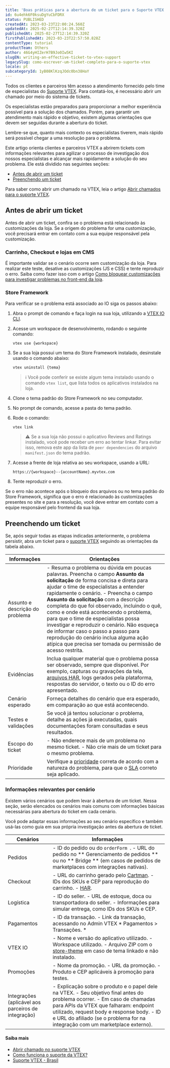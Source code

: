 ```yaml
---
title: 'Boas práticas para a abertura de um ticket para o Suporte VTEX'
id: 6u4ehk6F0ksuDgYuCbFDRX
status: PUBLISHED
createdAt: 2023-03-23T22:00:24.560Z
updatedAt: 2025-02-27T12:14:39.320Z
publishedAt: 2025-02-27T12:14:39.320Z
firstPublishedAt: 2023-03-23T22:57:50.828Z
contentType: tutorial
productTeam: Others
author: 46G4yHIZerH7B9Jo0Iw5KI
slugEN: writing-an-effective-ticket-to-vtex-support
legacySlug: como-escrever-um-ticket-completo-para-o-suporte-vtex
locale: pt
subcategoryId: 1yB08KlKzqJOdc0bn38HaY
---
```


Todos os clientes e parceiros têm acesso a atendimento fornecido pelo time de especialistas do [Suporte VTEX](/pt/faq/como-funciona-o-suporte-da-vtex--3kACEfni4m8Yxa1vnf2ebe). Para contatá-los, é necessário abrir um chamado por meio do sistema de tickets. 

Os especialistas estão preparados para proporcionar a melhor experiência possível para a solução dos chamados. Porém, para garantir um atendimento mais rápido e objetivo, existem algumas orientações que devem ser seguidas durante a abertura do ticket. 

Lembre-se que, quanto mais contexto os especialistas tiverem, mais rápido será possível chegar a uma resolução para o problema.

Este artigo orienta clientes e parceiros VTEX a abrirem tickets com informações relevantes para agilizar o processo de investigação dos nossos especialistas e alcançar mais rapidamente a solução do seu problema. Ele está dividido nas seguintes seções:

- [Antes de abrir um ticket](#Antes-de-abrir-um-ticket)
- [Preenchendo um ticket](#preenchendo-um-ticket)

Para saber como abrir um chamado na VTEX, leia o artigo [Abrir chamados para o suporte VTEX](/pt/tutorial/abrir-chamados-para-o-suporte-vtex--16yOEqpO32UQYygSmMSSAM).

## Antes de abrir um ticket

Antes de abrir um ticket, confira se o problema está relacionado às customizações da loja. Se a origem do problema for uma customização, você precisará entrar em contato com a sua equipe responsável pela customização.  

### Carrinho, Checkout e lojas em CMS

É importante validar se o cenário ocorre sem customização da loja. Para realizar este teste, desative as customizações (JS e CSS) e tente reproduzir o erro. Saiba como fazer isso com o artigo [Como bloquear customizações para investigar problemas no front-end da loja](/pt/faq/como-bloquear-customizacoes-para-investigar-problemas-no-front-end-da-loja--5c1a4bvVK8rAvKLczhkCnY). 

### Store Framework

Para verificar se o problema está associado ao IO siga os passos abaixo:

1. Abra o prompt de comando e faça login na sua loja, utilizando a [VTEX IO CLI](https://developers.vtex.com/docs/guides/vtex-io-documentation-vtex-io-cli-installation-and-command-reference).
2. Acesse um workspace de desenvolvimento, rodando o seguinte comando:
    ```
    vtex use {workspace}
     ```
3. Se a sua loja possui um tema do Store Framework instalado, desinstale usando o comando abaixo:  
      ```
    vtex uninstall {tema}
     ```
    > ℹ️ Você pode conferir se existe algum tema instalado usando o comando `vtex list`, que lista todos os aplicativos instalados na loja.
4. Clone o tema padrão do Store Framework no seu computador.
5. No prompt de comando, acesse a pasta do tema padrão.
6. Rode o comando:
    ```
    vtex link
    ```
   > ⚠️ Se a sua loja não possui o aplicativo Reviews and Ratings instalado, você pode receber um erro ao tentar linkar. Para evitar isso, remova este app da lista de `peer dependencies` do arquivo `manifest.json` do tema padrão.
7. Acesse a frente de loja relativa ao seu workspace, usando a URL:
    ```
    https://{workspace}--{accountName}.myvtex.com
    ```

8. Tente reproduzir o erro.

Se o erro não acontece após o bloqueio dos arquivos ou no tema padrão do Store Framework, significa que o erro é relacionado às customizações presentes no site e para a resolução, você deve entrar em contato com a equipe responsável pelo frontend da sua loja.

## Preenchendo um ticket
Se, após seguir todas as etapas indicadas anteriormente, o problema persistir, abra um ticket para o [suporte VTEX](/support?/cultureInfo=pt-br) seguindo as orientações da tabela abaixo.

| Informações | Orientações |
| ----------- | ----------- |
| Assunto e descrição do problema |  - Resuma o problema ou dúvida em poucas palavras. Preencha o campo **Assunto da solicitação** de forma concisa e direta para ajudar o time de especialistas a entender rapidamente o cenário.   - Preencha o campo **Assunto da solicitação** com a descrição completa do que foi observado, incluindo o quê, como e onde está acontecendo o problema, para que o time de especialistas possa investigar e reproduzir o cenário. Não esqueça de informar caso o passo a passo para reprodução do cenário inclua alguma ação atípica que precisa ser tomada ou permissão de acesso restrita.   |
| Evidências | Inclua qualquer material que o problema possa ser observado, sempre que disponível. Por exemplo, capturas ou gravações da tela, [arquivos HAR](/pt/tutorial/gerar-arquivo-har-para-debugar-problemas-na-loja--15xVlw8nuakk2k6Cao4k2Q), logs gerados pela plataforma, respostas do servidor, o texto ou o ID do erro apresentado. |
| Cenário esperado | Forneça detalhes do cenário que era esperado, em comparação ao que está acontecendo. |
| Testes e validações | Se você já tentou solucionar o problema, detalhe as ações já executadas, quais documentações foram consultadas e seus resultados. |
| Escopo do ticket |  - Não enderece mais de um problema no mesmo ticket.   - Não crie mais de um ticket para o mesmo problema.  |
| Prioridade | Verifique a [prioridade](/pt/faq/suporte-vtex-brasil--5q861sTw1n7H2BENOu7ls9#prioridade-de-chamados) correta de acordo com  a natureza do problema, para que o [SLA](/pt/faq/suporte-vtex-brasil--5q861sTw1n7H2BENOu7ls9#disponibilidade-e-sla-de-atendimento) correto seja aplicado. |

### Informações relevantes por cenário

Existem vários cenários que podem levar à abertura de um ticket. Nessa seção, serão elencados os cenários mais comuns com informações básicas necessárias para abertura do ticket em cada cenário.

Você pode adaptar essas informações ao seu cenário específico e também usá-las como guia  em sua própria investigação antes da abertura de ticket.

| Cenários | Informações |
| ----------- | ----------- |
| Pedidos |  - ID do pedido ou do `orderForm `.   - URL do pedido no ** Gerenciamento de pedidos ** ou no ** Bridge ** (em casos de pedidos de marketplaces com integrações nativas).  |
| Checkout |  - URL do carrinho gerado pelo [Cartman](/pt/tutorial/configurar-o-cartman--1ACMTStZYkMqB0lTgwg451).   - IDs dos SKUs e CEP para reprodução do carrinho.   - [HAR](/pt/tutorial/generating-a-har-file--15xVlw8nuakk2k6Cao4k2Q). 
| Logística |  - ID do seller.   - URL de estoque, doca ou transportadora do seller.   - Informações para simular entrega, como IDs dos SKUs e CEP. |
| Pagamentos |  - ID da transação.   - Link da transação, acessando no Admin VTEX * Pagamentos > Transações. * 
| VTEX IO |  - Nome e versão do aplicativo utilizado.   - Workspace utilizado.   - Arquivo ZIP com o [store-theme](https://developers.vtex.com/docs/guides/vtex-io-documentation-3-settingyourstoretheme) em caso de tema linkado e não instalado.  |
| Promoções |  - Nome da promoção.   - URL da promoção.   - Produto e CEP aplicáveis à promoção para testes.  |
| Integrações (aplicável aos parceiros de integração) |  - Explicação sobre o produto e o papel dele na VTEX.   - Seu objetivo final antes do problema ocorrer.   - Em caso de chamadas para APIs da VTEX que falharam: endpoint utilizado, request body e response body.   - ID e URL do afiliado (se o problema for na integração com um marketplace externo). 

#### Saiba mais

- [Abrir chamado no suporte VTEX](/pt/tutorial/abrir-chamados-para-o-suporte-vtex--16yOEqpO32UQYygSmMSSAM)
- [Como funciona o suporte da VTEX?](/pt/faq/como-funciona-o-suporte-da-vtex--3kACEfni4m8Yxa1vnf2ebe)
- [Suporte VTEX - Brasil](/pt/faq/suporte-vtex-brasil--5q861sTw1n7H2BENOu7ls9)
